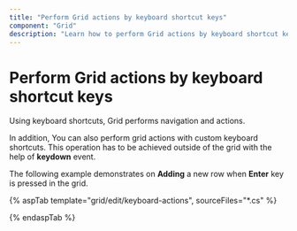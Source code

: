 ```yaml
---
title: "Perform Grid actions by keyboard shortcut keys"
component: "Grid"
description: "Learn how to perform Grid actions by keyboard shortcut keys."
---
```


# Perform Grid actions by keyboard shortcut keys

Using keyboard shortcuts, Grid performs navigation and actions.

In addition, You can also perform grid actions with custom keyboard shortcuts. This operation has to be achieved outside of the grid with the help of **keydown** event.

The following example demonstrates on **Adding** a new row when **Enter** key is pressed in the grid.

{% aspTab template="grid/edit/keyboard-actions", sourceFiles="*.cs" %}

{% endaspTab %}
